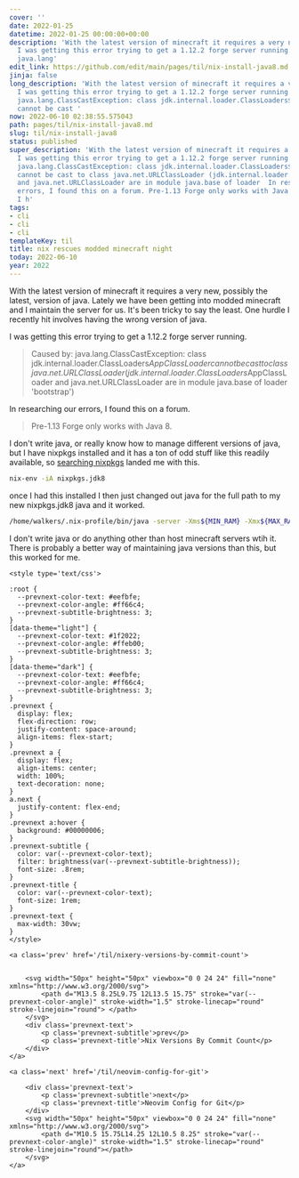 ```yaml
---
cover: ''
date: 2022-01-25
datetime: 2022-01-25 00:00:00+00:00
description: 'With the latest version of minecraft it requires a very new, possibly
  I was getting this error trying to get a 1.12.2 forge server running. Caused by:
  java.lang'
edit_link: https://github.com/edit/main/pages/til/nix-install-java8.md
jinja: false
long_description: 'With the latest version of minecraft it requires a very new, possibly
  I was getting this error trying to get a 1.12.2 forge server running. Caused by:
  java.lang.ClassCastException: class jdk.internal.loader.ClassLoaders$AppClassLoader
  cannot be cast '
now: 2022-06-10 02:38:55.575043
path: pages/til/nix-install-java8.md
slug: til/nix-install-java8
status: published
super_description: 'With the latest version of minecraft it requires a very new, possibly
  I was getting this error trying to get a 1.12.2 forge server running. Caused by:
  java.lang.ClassCastException: class jdk.internal.loader.ClassLoaders$AppClassLoader
  cannot be cast to class java.net.URLClassLoader (jdk.internal.loader.ClassLoaders$AppClassLoader
  and java.net.URLClassLoader are in module java.base of loader  In researching our
  errors, I found this on a forum. Pre-1.13 Forge only works with Java 8. I don once
  I h'
tags:
- cli
- cli
- cli
templateKey: til
title: nix rescues modded minecraft night
today: 2022-06-10
year: 2022
---
```


With the latest version of minecraft it requires a very new, possibly
the latest, version of java.  Lately we have been getting into modded
minecraft and I maintain the server for us.  It's been tricky to say the
least.  One hurdle I recently hit involves having the wrong version of
java.

I was getting this error trying to get a 1.12.2 forge server running.

> Caused by: java.lang.ClassCastException: class jdk.internal.loader.ClassLoaders$AppClassLoader cannot be cast to class java.net.URLClassLoader (jdk.internal.loader.ClassLoaders$AppClassLoader and java.net.URLClassLoader are in module java.base of loader 'bootstrap')

In researching our errors, I found this on a forum.

> Pre-1.13 Forge only works with Java 8.

I don't write java, or really know how to manage different versions of
java, but I have nixpkgs installed and it has a ton of odd stuff like
this readily available, so
[searching nixpkgs](https://search.nixos.org/packages?channel=21.05&show=jdk8&from=0&size=50&sort=relevance&type=packages&query=java+8)
landed me with this.

``` bash
nix-env -iA nixpkgs.jdk8
```

once I had this installed I then just changed out java for the full path
to my new nixpkgs.jdk8 java and it worked.

``` bash
/home/walkers/.nix-profile/bin/java -server -Xms${MIN_RAM} -Xmx${MAX_RAM} ${JAVA_PARAMETERS} -jar ${SERVER_JAR} nogui
```

I don't write java or do anything other than host minecraft servers wtih
it.  There is probably a better way of maintaining java versions than
this, but this worked for me.
<div class='prevnext'>

    <style type='text/css'>

    :root {
      --prevnext-color-text: #eefbfe;
      --prevnext-color-angle: #ff66c4;
      --prevnext-subtitle-brightness: 3;
    }
    [data-theme="light"] {
      --prevnext-color-text: #1f2022;
      --prevnext-color-angle: #ffeb00;
      --prevnext-subtitle-brightness: 3;
    }
    [data-theme="dark"] {
      --prevnext-color-text: #eefbfe;
      --prevnext-color-angle: #ff66c4;
      --prevnext-subtitle-brightness: 3;
    }
    .prevnext {
      display: flex;
      flex-direction: row;
      justify-content: space-around;
      align-items: flex-start;
    }
    .prevnext a {
      display: flex;
      align-items: center;
      width: 100%;
      text-decoration: none;
    }
    a.next {
      justify-content: flex-end;
    }
    .prevnext a:hover {
      background: #00000006;
    }
    .prevnext-subtitle {
      color: var(--prevnext-color-text);
      filter: brightness(var(--prevnext-subtitle-brightness));
      font-size: .8rem;
    }
    .prevnext-title {
      color: var(--prevnext-color-text);
      font-size: 1rem;
    }
    .prevnext-text {
      max-width: 30vw;
    }
    </style>
    
    <a class='prev' href='/til/nixery-versions-by-commit-count'>
    

        <svg width="50px" height="50px" viewbox="0 0 24 24" fill="none" xmlns="http://www.w3.org/2000/svg">
            <path d="M13.5 8.25L9.75 12L13.5 15.75" stroke="var(--prevnext-color-angle)" stroke-width="1.5" stroke-linecap="round" stroke-linejoin="round"> </path>
        </svg>
        <div class='prevnext-text'>
            <p class='prevnext-subtitle'>prev</p>
            <p class='prevnext-title'>Nix Versions By Commit Count</p>
        </div>
    </a>
    
    <a class='next' href='/til/neovim-config-for-git'>
    
        <div class='prevnext-text'>
            <p class='prevnext-subtitle'>next</p>
            <p class='prevnext-title'>Neovim Config for Git</p>
        </div>
        <svg width="50px" height="50px" viewbox="0 0 24 24" fill="none" xmlns="http://www.w3.org/2000/svg">
            <path d="M10.5 15.75L14.25 12L10.5 8.25" stroke="var(--prevnext-color-angle)" stroke-width="1.5" stroke-linecap="round" stroke-linejoin="round"></path>
        </svg>
    </a>
  </div>